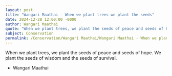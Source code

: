 ```yaml
---
layout: post
title: "Wangari Maathai - When we plant trees we plant the seeds"
date: 2024-12-28 12:00:00 -0000
author: Wangari Maathai
quote: "When we plant trees, we plant the seeds of peace and seeds of hope. We plant the seeds of wisdom and the seeds of survival."
subject: Conservation
permalink: /Conservation/Wangari Maathai/Wangari Maathai - When we plant trees we plant the seeds
---
```


When we plant trees, we plant the seeds of peace and seeds of hope. We plant the seeds of wisdom and the seeds of survival.

- Wangari Maathai
